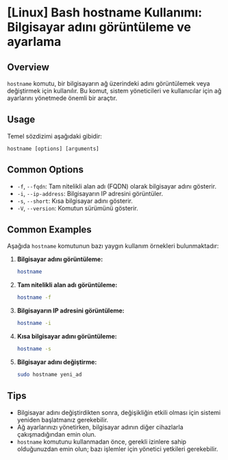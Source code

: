# [Linux] Bash hostname Kullanımı: Bilgisayar adını görüntüleme ve ayarlama

## Overview
`hostname` komutu, bir bilgisayarın ağ üzerindeki adını görüntülemek veya değiştirmek için kullanılır. Bu komut, sistem yöneticileri ve kullanıcılar için ağ ayarlarını yönetmede önemli bir araçtır.

## Usage
Temel sözdizimi aşağıdaki gibidir:
```
hostname [options] [arguments]
```

## Common Options
- `-f`, `--fqdn`: Tam nitelikli alan adı (FQDN) olarak bilgisayar adını gösterir.
- `-i`, `--ip-address`: Bilgisayarın IP adresini görüntüler.
- `-s`, `--short`: Kısa bilgisayar adını gösterir.
- `-V`, `--version`: Komutun sürümünü gösterir.

## Common Examples
Aşağıda `hostname` komutunun bazı yaygın kullanım örnekleri bulunmaktadır:

1. **Bilgisayar adını görüntüleme:**
   ```bash
   hostname
   ```

2. **Tam nitelikli alan adı görüntüleme:**
   ```bash
   hostname -f
   ```

3. **Bilgisayarın IP adresini görüntüleme:**
   ```bash
   hostname -i
   ```

4. **Kısa bilgisayar adını görüntüleme:**
   ```bash
   hostname -s
   ```

5. **Bilgisayar adını değiştirme:**
   ```bash
   sudo hostname yeni_ad
   ```

## Tips
- Bilgisayar adını değiştirdikten sonra, değişikliğin etkili olması için sistemi yeniden başlatmanız gerekebilir.
- Ağ ayarlarınızı yönetirken, bilgisayar adının diğer cihazlarla çakışmadığından emin olun.
- `hostname` komutunu kullanmadan önce, gerekli izinlere sahip olduğunuzdan emin olun; bazı işlemler için yönetici yetkileri gerekebilir.